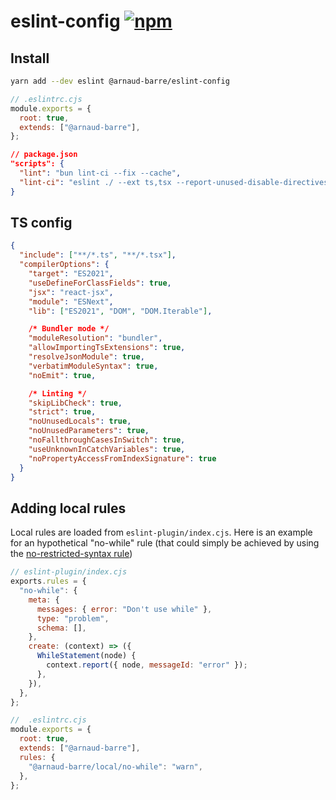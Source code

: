 # eslint-config [![npm](https://img.shields.io/npm/v/@arnaud-barre/eslint-config)](https://www.npmjs.com/package/@arnaud-barre/eslint-config)

## Install

```sh
yarn add --dev eslint @arnaud-barre/eslint-config
```

```js
// .eslintrc.cjs
module.exports = {
  root: true,
  extends: ["@arnaud-barre"],
};
```

```json
// package.json
"scripts": {
  "lint": "bun lint-ci --fix --cache",
  "lint-ci": "eslint ./ --ext ts,tsx --report-unused-disable-directives --max-warnings 0"
}
```

## TS config

```json
{
  "include": ["**/*.ts", "**/*.tsx"],
  "compilerOptions": {
    "target": "ES2021",
    "useDefineForClassFields": true,
    "jsx": "react-jsx",
    "module": "ESNext",
    "lib": ["ES2021", "DOM", "DOM.Iterable"],

    /* Bundler mode */
    "moduleResolution": "bundler",
    "allowImportingTsExtensions": true,
    "resolveJsonModule": true,
    "verbatimModuleSyntax": true,
    "noEmit": true,

    /* Linting */
    "skipLibCheck": true,
    "strict": true,
    "noUnusedLocals": true,
    "noUnusedParameters": true,
    "noFallthroughCasesInSwitch": true,
    "useUnknownInCatchVariables": true,
    "noPropertyAccessFromIndexSignature": true
  }
}
```

## Adding local rules

Local rules are loaded from `eslint-plugin/index.cjs`. Here is an example for an hypothetical "no-while" rule (that could simply be achieved by using the [no-restricted-syntax rule](https://eslint.org/docs/latest/rules/no-restricted-syntax))

```js
// eslint-plugin/index.cjs
exports.rules = {
  "no-while": {
    meta: {
      messages: { error: "Don't use while" },
      type: "problem",
      schema: [],
    },
    create: (context) => ({
      WhileStatement(node) {
        context.report({ node, messageId: "error" });
      },
    }),
  },
};
```

```js
//  .eslintrc.cjs
module.exports = {
  root: true,
  extends: ["@arnaud-barre"],
  rules: {
    "@arnaud-barre/local/no-while": "warn",
  },
};
```
